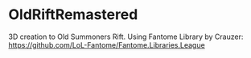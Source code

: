 # OldRiftRemastered
 3D creation to Old Summoners Rift. Using Fantome Library by Crauzer: https://github.com/LoL-Fantome/Fantome.Libraries.League
